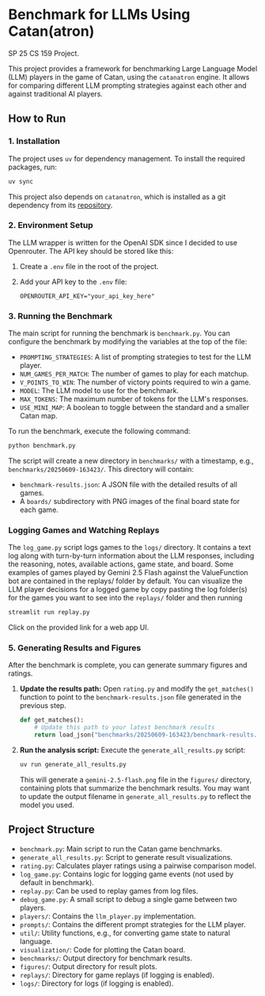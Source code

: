 # Benchmark for LLMs Using Catan(atron)

SP 25 CS 159 Project.

This project provides a framework for benchmarking Large Language Model (LLM) players in the game of Catan, using the `catanatron` engine. It allows for comparing different LLM prompting strategies against each other and against traditional AI players.

## How to Run

### 1. Installation

The project uses `uv` for dependency management. To install the required packages, run:

```bash
uv sync
```

This project also depends on `catanatron`, which is installed as a git dependency from its [repository](https://github.com/bcollazo/catanatron.git).

### 2. Environment Setup

The LLM wrapper is written for the OpenAI SDK since I decided to use Openrouter. The API key should be stored like this:

1.  Create a `.env` file in the root of the project.
2.  Add your API key to the `.env` file:

    ```
    OPENROUTER_API_KEY="your_api_key_here"
    ```

### 3. Running the Benchmark

The main script for running the benchmark is `benchmark.py`. You can configure the benchmark by modifying the variables at the top of the file:

-   `PROMPTING_STRATEGIES`: A list of prompting strategies to test for the LLM player.
-   `NUM_GAMES_PER_MATCH`: The number of games to play for each matchup.
-   `V_POINTS_TO_WIN`: The number of victory points required to win a game.
-   `MODEL`: The LLM model to use for the benchmark.
-   `MAX_TOKENS`: The maximum number of tokens for the LLM's responses.
-   `USE_MINI_MAP`: A boolean to toggle between the standard and a smaller Catan map.

To run the benchmark, execute the following command:

```bash
python benchmark.py
```

The script will create a new directory in `benchmarks/` with a timestamp, e.g., `benchmarks/20250609-163423/`. This directory will contain:

-   `benchmark-results.json`: A JSON file with the detailed results of all games.
-   A `boards/` subdirectory with PNG images of the final board state for each game.

### Logging Games and Watching Replays

The ```log_game.py``` script logs games to the ```logs/``` directory. It contains a text log along with turn-by-turn information about the 
LLM responses, including the reasoning, notes, available actions, game state, and board. Some examples of games played by Gemini 2.5 Flash 
against the ValueFunction bot are contained in the replays/ folder by default. You can visualize the LLM player decisions for a logged game 
by copy pasting the log folder(s) for the games you want to see into the ```replays/``` folder and then running 

```bash
streamlit run replay.py
```

Click on the provided link for a web app UI.

### 5. Generating Results and Figures

After the benchmark is complete, you can generate summary figures and ratings.

1.  **Update the results path:** Open `rating.py` and modify the `get_matches()` function to point to the `benchmark-results.json` file generated in the previous step.

    ```python
    def get_matches():
        # Update this path to your latest benchmark results
        return load_json("benchmarks/20250609-163423/benchmark-results.json")
    ```

2.  **Run the analysis script:** Execute the `generate_all_results.py` script:

    ```bash
    uv run generate_all_results.py
    ```

    This will generate a `gemini-2.5-flash.png` file in the `figures/` directory, containing plots that summarize the benchmark results. You may want to update the output filename in `generate_all_results.py` to reflect the model you used.

## Project Structure

-   `benchmark.py`: Main script to run the Catan game benchmarks.
-   `generate_all_results.py`: Script to generate result visualizations.
-   `rating.py`: Calculates player ratings using a pairwise comparison model.
-   `log_game.py`: Contains logic for logging game events (not used by default in benchmark).
-   `replay.py`: Can be used to replay games from log files.
-    `debug_game.py`: A small script to debug a single game between two players.
-   `players/`: Contains the `llm_player.py` implementation.
-   `prompts/`: Contains the different prompt strategies for the LLM player.
-   `util/`: Utility functions, e.g., for converting game state to natural language.
-   `visualization/`: Code for plotting the Catan board.
-   `benchmarks/`: Output directory for benchmark results.
-   `figures/`: Output directory for result plots.
-   `replays/`: Directory for game replays (if logging is enabled).
-   `logs/`: Directory for logs (if logging is enabled).